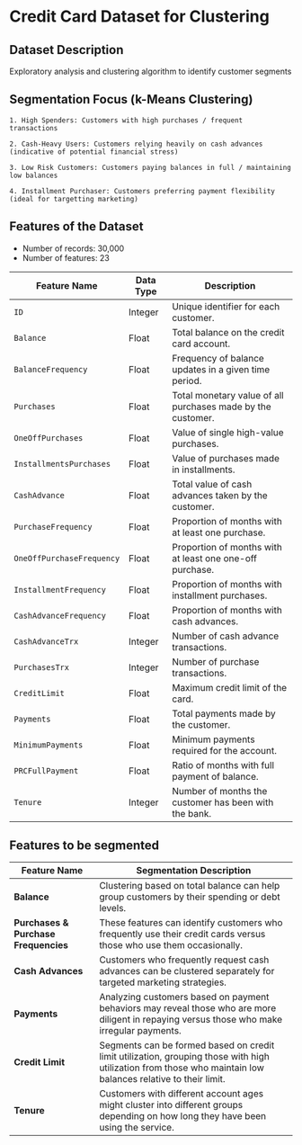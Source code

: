 # Credit Card Dataset for Clustering

## Dataset Description

Exploratory analysis and clustering algorithm to identify customer segments

## Segmentation Focus (k-Means Clustering)

    1. High Spenders: Customers with high purchases / frequent transactions

    2. Cash-Heavy Users: Customers relying heavily on cash advances (indicative of potential financial stress)

    3. Low Risk Customers: Customers paying balances in full / maintaining low balances

    4. Installment Purchaser: Customers preferring payment flexibility (ideal for targetting marketing)

## Features of the Dataset

- Number of records: 30,000
- Number of features: 23

| **Feature Name**          | **Data Type** | **Description**                                             |
| ------------------------- | ------------- | ----------------------------------------------------------- |
| `ID`                      | Integer       | Unique identifier for each customer.                        |
| `Balance`                 | Float         | Total balance on the credit card account.                   |
| `BalanceFrequency`        | Float         | Frequency of balance updates in a given time period.        |
| `Purchases`               | Float         | Total monetary value of all purchases made by the customer. |
| `OneOffPurchases`         | Float         | Value of single high-value purchases.                       |
| `InstallmentsPurchases`   | Float         | Value of purchases made in installments.                    |
| `CashAdvance`             | Float         | Total value of cash advances taken by the customer.         |
| `PurchaseFrequency`       | Float         | Proportion of months with at least one purchase.            |
| `OneOffPurchaseFrequency` | Float         | Proportion of months with at least one one-off purchase.    |
| `InstallmentFrequency`    | Float         | Proportion of months with installment purchases.            |
| `CashAdvanceFrequency`    | Float         | Proportion of months with cash advances.                    |
| `CashAdvanceTrx`          | Integer       | Number of cash advance transactions.                        |
| `PurchasesTrx`            | Integer       | Number of purchase transactions.                            |
| `CreditLimit`             | Float         | Maximum credit limit of the card.                           |
| `Payments`                | Float         | Total payments made by the customer.                        |
| `MinimumPayments`         | Float         | Minimum payments required for the account.                  |
| `PRCFullPayment`          | Float         | Ratio of months with full payment of balance.               |
| `Tenure`                  | Integer       | Number of months the customer has been with the bank.       |

## Features to be segmented

| **Feature Name**                     | **Segmentation Description**                                                                                                                                 |
| ------------------------------------ | ------------------------------------------------------------------------------------------------------------------------------------------------------------ |
| **Balance**                          | Clustering based on total balance can help group customers by their spending or debt levels.                                                                 |
| **Purchases & Purchase Frequencies** | These features can identify customers who frequently use their credit cards versus those who use them occasionally.                                          |
| **Cash Advances**                    | Customers who frequently request cash advances can be clustered separately for targeted marketing strategies.                                                |
| **Payments**                         | Analyzing customers based on payment behaviors may reveal those who are more diligent in repaying versus those who make irregular payments.                  |
| **Credit Limit**                     | Segments can be formed based on credit limit utilization, grouping those with high utilization from those who maintain low balances relative to their limit. |
| **Tenure**                           | Customers with different account ages might cluster into different groups depending on how long they have been using the service.                            |
